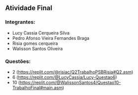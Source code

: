 ## Atividade Final 

### Integrantes:

- Lucy Cassia Cerqueira Silva
- Pedro Afonso Vieira Fernandes Braga 
- Risia gomes cerqueira
- Walisson Santos Oliveira

### Questões:

- 2   (https://replit.com/@risiac/Q2TrabalhoPSBRisia#Q2.asm)
- 6 (https://replit.com/@LucyCassia/Lucy-Questao6)
- 10 (https://replit.com/@WalissonSantos4/Questao10-TrabalhoFinal#main.asm)
